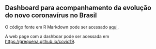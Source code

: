 ## Dashboard para acompanhamento da evolução do novo coronavírus no Brasil

O código fonte em R Markdown pode ser acessado [aqui](https://github.com/grequena/covid19/blob/master/covid_git.Rmd).

A web page com a dashboar pode ser acessada em https://grequena.github.io/covid19.
